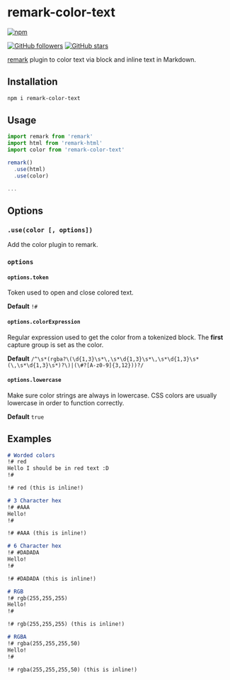 # remark-color-text

[![npm](https://img.shields.io/npm/v/remark-color-text)](https://www.npmjs.com/package/remark-color-text)

[![GitHub followers](https://img.shields.io/github/followers/johnnyhuy?style=social)](https://github.com/johnnyhuy) [![GitHub stars](https://img.shields.io/github/stars/johnnyhuy/ggsmark?style=social)](https://github.com/johnnyhuy/ggsmark)

[remark](https://github.com/remarkjs/remark) plugin to color text via block and inline text in Markdown.

## Installation

```bash
npm i remark-color-text
```

## Usage

```js
import remark from 'remark'
import html from 'remark-html'
import color from 'remark-color-text'

remark()
  .use(html)
  .use(color)

...
```

## Options

### `.use(color [, options])`

Add the color plugin to remark.

### `options`

#### `options.token`

Token used to open and close colored text.

**Default** `!#`

#### `options.colorExpression`

Regular expression used to get the color from a tokenized block. The **first** capture group is set as the color.

**Default** `/^\s*(rgba?\(\d{1,3}\s*\,\s*\d{1,3}\s*\,\s*\d{1,3}\s*(\,\s*\d{1,3}\s*)?\)|(\#?[A-z0-9]{3,12}))?/`

#### `options.lowercase`

Make sure color strings are always in lowercase. CSS colors are usually lowercase in order to function correctly.

**Default** `true`

## Examples

```markdown
# Worded colors
!# red
Hello I should be in red text :D
!#

!# red (this is inline!)

# 3 Character hex
!# #AAA
Hello!
!#

!# #AAA (this is inline!)

# 6 Character hex
!# #DADADA
Hello!
!#

!# #DADADA (this is inline!)

# RGB
!# rgb(255,255,255)
Hello!
!#

!# rgb(255,255,255) (this is inline!)

# RGBA
!# rgba(255,255,255,50)
Hello!
!#

!# rgba(255,255,255,50) (this is inline!)
```

